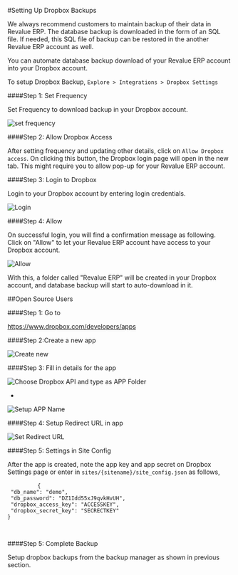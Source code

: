#Setting Up Dropbox Backups

We always recommend customers to maintain backup of their data in Revalue ERP. The database backup is downloaded in the form of an SQL file. If needed, this SQL file of backup can be restored in the another Revalue ERP account as well.

You can automate database backup download of your Revalue ERP account into your Dropbox account.

To setup Dropbox Backup,
`Explore > Integrations > Dropbox Settings`

####Step 1: Set Frequency

Set Frequency to download backup in your Dropbox account.

<img class="screenshot" alt="set frequency" src="/docs/assets/img/setup/integrations/setup-backup-frequency.png">

####Step 2: Allow Dropbox Access

After setting frequency and updating other details, click on `Allow Dropbox access`. On clicking this button, the Dropbox login page will open in the new tab. This might require you to allow pop-up for your Revalue ERP account.

####Step 3: Login to Dropbox

Login to your Dropbox account by entering login credentials.

<img class="screenshot" alt="Login" src="/docs/assets/img/setup/integrations/dropbox-2.png">

####Step 4: Allow

On successful login, you will find a confirmation message as following. Click on "Allow" to let your Revalue ERP account have access to your Dropbox account.

<img class="screenshot" alt="Allow" src="/docs/assets/img/setup/integrations/dropbox-3.png">

With this, a folder called "Revalue ERP" will be created in your Dropbox account, and database backup will start to auto-download in it.

##Open Source Users

####Step 1: Go to

<a href="https://www.dropbox.com/developers/apps" target="_blank" style="line-height: 1.42857143;">https://www.dropbox.com/developers/apps</a>

####Step 2:Create a new app

<img class="screenshot" alt="Create new" src="/docs/assets/img/setup/integrations/dropbox-open-3.png">

####Step 3: Fill in details for the app

<img class="screenshot" alt="Choose Dropbox API and type as APP Folder" src="/docs/assets/img/setup/integrations/dropbox-open-1.png">

-
<img class="screenshot" alt="Setup APP Name" src="/docs/assets/img/setup/integrations/dropbox-open-2.png">

####Step  4: Setup Redirect URL in app

<img class="screenshot" alt="Set Redirect URL" src="/docs/assets/img/setup/integrations/dropbox_redirect_uri.png">

####Step 5: Settings in Site Config

After the app is created, note the app key and app secret on Dropbox Settings page or enter in `sites/{sitename}/site_config.json` as follows,

<div>
	<pre>
		<code>{ 
 "db_name": "demo", 
 "db_password": "DZ1Idd55xJ9qvkHvUH", 
 "dropbox_access_key": "ACCESSKEY", 
 "dropbox_secret_key": "SECRECTKEY" 
} 		
		</code>
	</pre>
</div>

####Step 5: Complete Backup

Setup dropbox backups from the backup manager as shown in previous section.